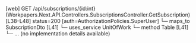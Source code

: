[web] GET /api/subscriptions/{id:int}  (Workpapers.Next.API.Controllers.SubscriptionsController.GetSubscription)  [L38–L48] status=200 [auth=AuthorizationPolicies.SuperUser]
  └─ maps_to SubscriptionDto [L41]
  └─ uses_service UnitOfWork
    └─ method Table [L41]
      └─ ... (no implementation details available)


